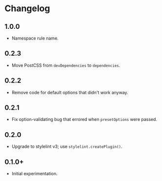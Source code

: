 # Changelog

## 1.0.0

- Namespace rule name.

## 0.2.3

- Move PostCSS from `devDependencies` to `dependencies`.

## 0.2.2

- Remove code for default options that didn't work anyway.

## 0.2.1

- Fix option-validating bug that errored when `presetOptions` were passed.

## 0.2.0

- Upgrade to stylelint v3; use `stylelint.createPlugin()`.

## 0.1.0+

- Initial experimentation.
